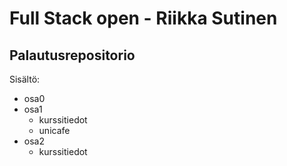 # Full Stack open - Riikka Sutinen
## Palautusrepositorio

Sisältö:
- osa0
- osa1
	- kurssitiedot
	- unicafe
- osa2
	- kurssitiedot
